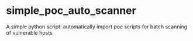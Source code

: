 # simple_poc_auto_scanner
A simple python script: automatically import poc scripts for batch scanning of vulnerable hosts
